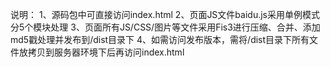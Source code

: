 说明：
1、源码包中可直接访问index.html
2、页面JS文件baidu.js采用单例模式分5个模块处理
3、页面所有JS/CSS/图片等文件采用Fis3进行压缩、合并、添加md5戳处理并发布到/dist目录下
4、如需访问发布版本，需将/dist目录下所有文件放拷贝到服务器环境下后再访问index.html